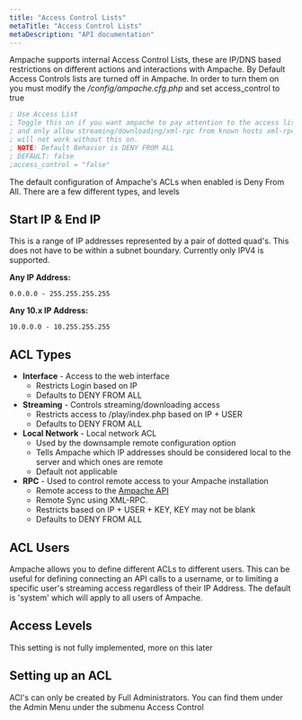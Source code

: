 ```yaml
---
title: "Access Control Lists"
metaTitle: "Access Control Lists"
metaDescription: "API documentation"
---
```


Ampache supports internal Access Control Lists, these are IP/DNS based restrictions on different actions and interactions with Ampache. By Default Access Controls lists are turned off in Ampache. In order to turn them on you must modify the _/config/ampache.cfg.php_ and set access_control to true

```INI
; Use Access List
; Toggle this on if you want ampache to pay attention to the access list
; and only allow streaming/downloading/xml-rpc from known hosts xml-rpc
; will not work without this on.
; NOTE: Default Behavior is DENY FROM ALL
; DEFAULT: false
;access_control = "false"
```

The default configuration of Ampache's ACLs when enabled is Deny From All. There are a few different types, and levels

## Start IP & End IP

This is a range of IP addresses represented by a pair of dotted quad's. This does not have to be within a subnet boundary. Currently only IPV4 is supported.

**Any IP Address:**

`0.0.0.0 - 255.255.255.255`

**Any 10.x IP Address:**

`10.0.0.0 - 10.255.255.255`

## ACL Types

* **Interface** - Access to the web interface
  * Restricts Login based on IP
  * Defaults to DENY FROM ALL
* **Streaming** - Controls streaming/downloading access
  * Restricts access to /play/index.php based on IP + USER
  * Defaults to DENY FROM ALL
* **Local Network** - Local network ACL
  * Used by the downsample remote configuration option
  * Tells Ampache which IP addresses should be considered local to the server and which ones are remote
  * Default not applicable
* **RPC** - Used to control remote access to your Ampache installation
  * Remote access to the [Ampache API](/)
  * Remote Sync using XML-RPC.
  * Restricts based on IP + USER + KEY, KEY may not be blank
  * Defaults to DENY FROM ALL

## ACL Users

Ampache allows you to define different ACLs to different users. This can be useful for defining connecting an API calls to a username, or to limiting a specific user's streaming access regardless of their IP Address. The default is 'system' which will apply to all users of Ampache.

## Access Levels

This setting is not fully implemented, more on this later

## Setting up an ACL

ACl's can only be created by Full Administrators. You can find them under the Admin Menu under the submenu Access Control